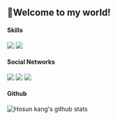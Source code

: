 ## :wave:Welcome to my world!
#### Skills
<img src="https://img.shields.io/badge/Python-3766AB?style=flat-square&logo=Python&logoColor=white"/></a>
<img src="https://img.shields.io/badge/ROS-22314E?style=flat-square&logo=ROS&logoColor=white"/></a>

#### Social Networks
[<img src="https://img.shields.io/badge/Naver-03C75A?style=flat-square&logo=Naver&logoColor=white"/></a>](https://blog.naver.com/khsuniv201)
[<img src="https://img.shields.io/badge/Instagram-E4405F?style=flat-square&logo=Instagram&logoColor=white"/></a>](https://www.instagram.com/ho_sunny/?hl=ko)
[<img src="https://img.shields.io/badge/YouTube-FF0000?style=flat-square&logo=YouTube&logoColor=white"/></a>](https://www.youtube.com/channel/UCmhkQE12bIRIT9qnxXU6fxw/featured)

#### Github
![Hosun kang's github stats](https://github-readme-stats.vercel.app/api?username=hosunkang&show_icons=ture&theme=dark)
